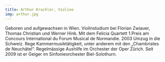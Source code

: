 ```yaml
---
title: Arthur Krachler, Violine
img: arthur.jpg
---
```

Geboren und aufgewachsen in Wien. Violinstudium bei Florian Zwiauer, Thomas Christian und Werner Hink. Mit dem Felicia Quartett 1.Preis am Concours International du Forum Musical de Normandie. 2003 Umzug in die Schweiz. Rege Kammermusiktätigkeit, unter anderem mit den „Chambristes de Neuchâtel“. Regelmässige Aushilfe im Orchester der Oper Zürich. Seit 2009 ist er Geiger im Sinfonieorchester Biel-Solothurn.
